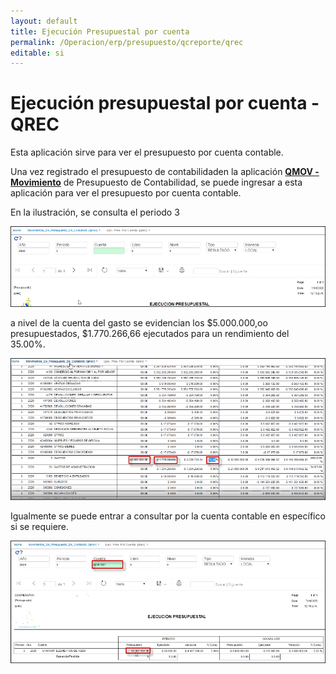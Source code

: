 ```yaml
---
layout: default
title: Ejecución Presupuestal por cuenta
permalink: /Operacion/erp/presupuesto/qcreporte/qrec
editable: si
---
```


# Ejecución presupuestal por cuenta - QREC

Esta aplicación sirve para ver el presupuesto por cuenta contable.  

Una vez registrado el presupuesto de contabilidaden la aplicación [**QMOV - Movimiento**](http://docs.oasiscom.com/Operacion/erp/presupuesto/qcontabili/qmov) de Presupuesto de Contabilidad, se puede ingresar a esta aplicación para ver el presupuesto por cuenta contable.  

En la ilustración, se consulta el periodo 3  

![](qrec.png)  

a nivel de la cuenta del gasto se evidencian los $5.000.000,oo presupuestados, $1.770.266,66 ejecutados para un rendimiento del 35.00%.  

![](qrec1.png)  

Igualmente se puede entrar a consultar por la cuenta contable en específico si se requiere.    

![](qrec2.png)

